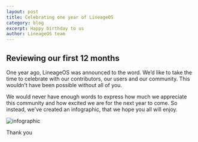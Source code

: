 ```yaml
---
layout: post
title: Celebrating one year of LineageOS
category: blog
excerpt: Happy birthday to us
author: LineageOS team
---
```


## Reviewing our first 12 months

One year ago, LineageOS was announced to the word.
We’d like to take the time to celebrate with our contributors, our users and our community.
This wouldn’t have been possible without all of you.

We would never have enough words to express how much we appreciate this community and how excited we are for the next year to come.
So instead, we've created an infographic, that we hope you all will enjoy.


![infographic]({{site.baseurl}}/images/2017-12-24/lineageos-1st-birthday-infographic.png)


Thank you